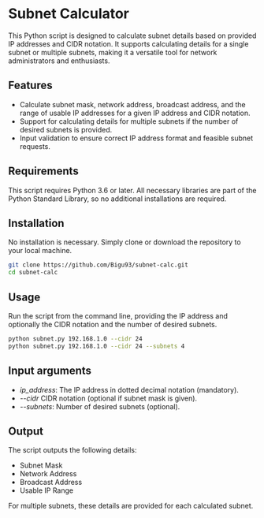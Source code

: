 # Subnet Calculator

This Python script is designed to calculate subnet details based on provided IP addresses and CIDR notation. It supports calculating details for a single subnet or multiple subnets, making it a versatile tool for network administrators and enthusiasts.

## Features

- Calculate subnet mask, network address, broadcast address, and the range of usable IP addresses for a given IP address and CIDR notation.
- Support for calculating details for multiple subnets if the number of desired subnets is provided.
- Input validation to ensure correct IP address format and feasible subnet requests.

## Requirements

This script requires Python 3.6 or later. All necessary libraries are part of the Python Standard Library, so no additional installations are required.

## Installation

No installation is necessary. Simply clone or download the repository to your local machine.

```bash
git clone https://github.com/Bigu93/subnet-calc.git
cd subnet-calc
```

## Usage

Run the script from the command line, providing the IP address and optionally the CIDR notation and the number of desired subnets.

```bash
python subnet.py 192.168.1.0 --cidr 24
python subnet.py 192.168.1.0 --cidr 24 --subnets 4
```

## Input arguments

- *ip_address*: The IP address in dotted decimal notation (mandatory).
- *--cidr* CIDR notation (optional if subnet mask is given).
- *--subnets*: Number of desired subnets (optional).

## Output

The script outputs the following details:

- Subnet Mask
- Network Address
- Broadcast Address
- Usable IP Range

For multiple subnets, these details are provided for each calculated subnet.
